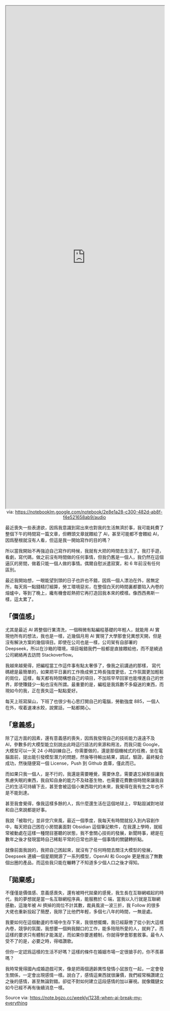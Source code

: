 <iframe src='https://notebooklm.google.com/notebook/2e8e1a28-c300-482d-ab8f-f4e521658ab9/audio' style='height:40vh;width:100%' class='iframe-radius' allow='fullscreen'></iframe>
<center>via: <a href='https://notebooklm.google.com/notebook/2e8e1a28-c300-482d-ab8f-f4e521658ab9/audio' target='_blank' class='external-link'>https://notebooklm.google.com/notebook/2e8e1a28-c300-482d-ab8f-f4e521658ab9/audio</a></center>

最近喪失一些表達欲，因爲我意識到寫出來也對我的生活無濟於事，我可能耗費了整個下午的時間寫一篇文章，但轉頭文章就餵給了 AI，甚至可能都不會餵給 AI，因爲壓根就沒有人看，但這是我一開始寫作的目的嗎？

所以當我開始不再強迫自己寫作的時候，我就有大把的時間去生活了。我打手遊，看劇，寫代碼，做之前沒有時間做的任何事情，但我仍舊是一個人，我仍然在這個逼仄的房間，做着只能一個人做的事情。偶爾自慰派遣寂寞，和 6 年前沒有任何區別。

最近我開始想，一眼能望到頭的日子也許也不錯，因爲一個人漂泊在外，居無定所，每天爲一點錢精打細算，勞工環境惡劣，在整個白天的時間裏都要陷入內卷的熔爐中，等到了晚上，纔有機會趁熱把它再打造回我本來的模樣。像西西弗斯一樣，這太累了。

## 「價值感」

尤其是最近 AI 將整個行業清洗，一個稍微有點編程基礎的年輕人，就能用 AI 實現他所有的想法，我也是一樣，近幾個月用 AI 實現了大學那會兒異想天開，但是沒有解決方案的幾個項目。即使在公司也是一樣，公司架有自部署的 Deepseek，所以在沙箱的環境，項目報錯我們一般都是直接餵給他，而不是繞過公司網絡再去訪問 Stackoverflow。

我越來越覺得，把編程當工作這件事有點太奢侈了，像我之前講過的那樣， 寫代碼總是最簡單的，如果把平日裏的工作換成勞工時長強度更低，工作氛圍更加輕鬆的崗位，這樣，每天都有時間構想自己的項目，不加班早早回家也能埋進自己的世界，即使賺錢少一點也沒有所謂。最重要的是，編程是我爲數不多癡迷的東西，而現如今的我，正在喪失這一點點愛好。

每天上班寫屎山，下班了也很少有心思打開自己的電腦，勞動強度 885，一個人在外，喫着速凍水餃，說實話，一點都開心。

## 「意義感」

除了這方面的因素，還有意義感的喪失，因爲我發現自己的技術能力遠遠不及 AI，參數多的大模型能立刻說出此時這行語法的來源和用法，而我只能 Google，大模型可以一天 24 小時訓練自己，你需要做的，還是那個機械式的任務，坐在電腦面前，提出能引發模型潛力的問題，然後等待輸出結果，調試，驗證，最終擬合成功，然後隨便寫一個 License，Push 到 Github 倉庫，僅此而已。

而如果只我一個人，是不行的，我還是需要睡覺，需要休息，需要遺忘掉那些讓我焦慮失眠的東西，我自知自身的能力不及硅基生物，也需要花費數倍時間來讓我自己的生活可持續下去，甚至會被這個小東西取代的未來，我覺得在我有生之年也不是不能到達。

甚至我會覺得，像我這樣多餘的人，爲什麼還生活在這個地球上，早點毀滅對地球和自己來說都是好事。

我說「被取代」並非空穴來風，最近一個季度，我每天有時間就投入到內容創作中，每天把自己困在小房間裏面對 Obsidian 這個筆記軟件，在我還上學時，就經常被動處在這樣一種閉目塞聽的狀態，我不會關心技術的發展，新聞時事，總是在數年之後才發現當時自己稀鬆平常的日常也許是一個事情的關鍵轉折點。

就像前面我說的，我把自己困起來，就沒有了任何時間去關注大模型的發展，Deepseek 連續一個星期開源了一系列模型，OpenAI 和 Google 更是推出了無數個出圈的產品，而這些我只能在輾轉了不知道多少個人口之後才得知。

## 「拋棄感」

不僅僅是價值感、意義感喪失，還有被時代拋棄的感覺，我生長在互聯網崛起的時代，我的夢想就是當一名互聯網程序員，能服務於 C 端，當我以入行就是互聯網感動，這幾年被 AI 擠掉的崗位不計其數，裁員風波一波三折，我 Follow 的很多大佬也重新投起了簡歷，我除了比他們年輕，多個七八年的時間，一無是處。

我要如何在這個動盪的市場中生存下來，我很想擺爛，我已經厭倦了從小到大這樣內卷，競爭的氛圍，我想要一個夠我餬口的工作，能多陪陪所愛的人，就夠了。而這樣的要求只有體制才能滿足，而如果你要進體制，你就得學會那套敘事。最令人受不了的是，必要之時，得唱讚歌。

但你一定認爲這樣的生活不好嗎？這樣的條件在婚姻市場一定很搶手的，你不羨慕嗎？

我時常覺得國內成婚遊戲可笑，像是把兩個適齡異性發情小鼠放在一起，一定會發生關係，一定會出現感情一樣。說白了，感情這東西就很廉價，我們經常稱讚建立之後的感情，甚至無論對錯。卻從不對如何建立這段感情的加以審視。就像鐵鏈女如今已經不再有後續消息一樣。

Source via: https://note.bgzo.cc/weekly/1238-when-ai-break-my-everything
